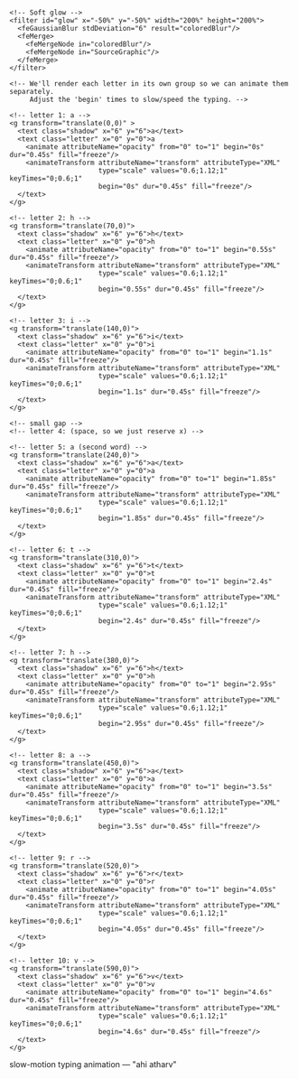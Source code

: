 <?xml version="1.0" encoding="utf-8"?>
<svg xmlns="http://www.w3.org/2000/svg"
     width="900" height="220" viewBox="0 0 900 220" role="img" aria-label="ahi atharv typing animation">
  <defs>
    <!-- Colorful gradient for the text -->
    <linearGradient id="grad" x1="0%" x2="100%">
      <stop offset="0%" stop-color="#ff6b6b"/>
      <stop offset="40%" stop-color="#ffd166"/>
      <stop offset="70%" stop-color="#6a4c93"/>
      <stop offset="100%" stop-color="#1dd3b0"/>
    </linearGradient>

    <!-- Soft glow -->
    <filter id="glow" x="-50%" y="-50%" width="200%" height="200%">
      <feGaussianBlur stdDeviation="6" result="coloredBlur"/>
      <feMerge>
        <feMergeNode in="coloredBlur"/>
        <feMergeNode in="SourceGraphic"/>
      </feMerge>
    </filter>
  </defs>

  <rect width="100%" height="100%" rx="14" fill="#0f172a"/> <!-- dark background -->

  <g transform="translate(40,140)">
    <!-- common text style -->
    <style>
      .letter { font-family: 'Poppins', 'Segoe UI', Arial, sans-serif; font-weight: 800; font-size: 84px; fill: url(#grad); filter: url(#glow); }
      .shadow { fill: rgba(0,0,0,0.35); font-weight:800; font-size:84px; }
    </style>

    <!-- We'll render each letter in its own group so we can animate them separately.
         Adjust the 'begin' times to slow/speed the typing. -->

    <!-- letter 1: a -->
    <g transform="translate(0,0)" >
      <text class="shadow" x="6" y="6">a</text>
      <text class="letter" x="0" y="0">a
        <animate attributeName="opacity" from="0" to="1" begin="0s" dur="0.45s" fill="freeze"/>
        <animateTransform attributeName="transform" attributeType="XML"
                          type="scale" values="0.6;1.12;1" keyTimes="0;0.6;1"
                          begin="0s" dur="0.45s" fill="freeze"/>
      </text>
    </g>

    <!-- letter 2: h -->
    <g transform="translate(70,0)">
      <text class="shadow" x="6" y="6">h</text>
      <text class="letter" x="0" y="0">h
        <animate attributeName="opacity" from="0" to="1" begin="0.55s" dur="0.45s" fill="freeze"/>
        <animateTransform attributeName="transform" attributeType="XML"
                          type="scale" values="0.6;1.12;1" keyTimes="0;0.6;1"
                          begin="0.55s" dur="0.45s" fill="freeze"/>
      </text>
    </g>

    <!-- letter 3: i -->
    <g transform="translate(140,0)">
      <text class="shadow" x="6" y="6">i</text>
      <text class="letter" x="0" y="0">i
        <animate attributeName="opacity" from="0" to="1" begin="1.1s" dur="0.45s" fill="freeze"/>
        <animateTransform attributeName="transform" attributeType="XML"
                          type="scale" values="0.6;1.12;1" keyTimes="0;0.6;1"
                          begin="1.1s" dur="0.45s" fill="freeze"/>
      </text>
    </g>

    <!-- small gap -->
    <!-- letter 4: (space, so we just reserve x) -->

    <!-- letter 5: a (second word) -->
    <g transform="translate(240,0)">
      <text class="shadow" x="6" y="6">a</text>
      <text class="letter" x="0" y="0">a
        <animate attributeName="opacity" from="0" to="1" begin="1.85s" dur="0.45s" fill="freeze"/>
        <animateTransform attributeName="transform" attributeType="XML"
                          type="scale" values="0.6;1.12;1" keyTimes="0;0.6;1"
                          begin="1.85s" dur="0.45s" fill="freeze"/>
      </text>
    </g>

    <!-- letter 6: t -->
    <g transform="translate(310,0)">
      <text class="shadow" x="6" y="6">t</text>
      <text class="letter" x="0" y="0">t
        <animate attributeName="opacity" from="0" to="1" begin="2.4s" dur="0.45s" fill="freeze"/>
        <animateTransform attributeName="transform" attributeType="XML"
                          type="scale" values="0.6;1.12;1" keyTimes="0;0.6;1"
                          begin="2.4s" dur="0.45s" fill="freeze"/>
      </text>
    </g>

    <!-- letter 7: h -->
    <g transform="translate(380,0)">
      <text class="shadow" x="6" y="6">h</text>
      <text class="letter" x="0" y="0">h
        <animate attributeName="opacity" from="0" to="1" begin="2.95s" dur="0.45s" fill="freeze"/>
        <animateTransform attributeName="transform" attributeType="XML"
                          type="scale" values="0.6;1.12;1" keyTimes="0;0.6;1"
                          begin="2.95s" dur="0.45s" fill="freeze"/>
      </text>
    </g>

    <!-- letter 8: a -->
    <g transform="translate(450,0)">
      <text class="shadow" x="6" y="6">a</text>
      <text class="letter" x="0" y="0">a
        <animate attributeName="opacity" from="0" to="1" begin="3.5s" dur="0.45s" fill="freeze"/>
        <animateTransform attributeName="transform" attributeType="XML"
                          type="scale" values="0.6;1.12;1" keyTimes="0;0.6;1"
                          begin="3.5s" dur="0.45s" fill="freeze"/>
      </text>
    </g>

    <!-- letter 9: r -->
    <g transform="translate(520,0)">
      <text class="shadow" x="6" y="6">r</text>
      <text class="letter" x="0" y="0">r
        <animate attributeName="opacity" from="0" to="1" begin="4.05s" dur="0.45s" fill="freeze"/>
        <animateTransform attributeName="transform" attributeType="XML"
                          type="scale" values="0.6;1.12;1" keyTimes="0;0.6;1"
                          begin="4.05s" dur="0.45s" fill="freeze"/>
      </text>
    </g>

    <!-- letter 10: v -->
    <g transform="translate(590,0)">
      <text class="shadow" x="6" y="6">v</text>
      <text class="letter" x="0" y="0">v
        <animate attributeName="opacity" from="0" to="1" begin="4.6s" dur="0.45s" fill="freeze"/>
        <animateTransform attributeName="transform" attributeType="XML"
                          type="scale" values="0.6;1.12;1" keyTimes="0;0.6;1"
                          begin="4.6s" dur="0.45s" fill="freeze"/>
      </text>
    </g>
  </g>

  <!-- optional caption below -->
  <text x="50" y="200" font-family="Segoe UI, Arial, sans-serif" font-size="12" fill="#9aa4bf">
    slow-motion typing animation — "ahi atharv"
  </text>
</svg>

